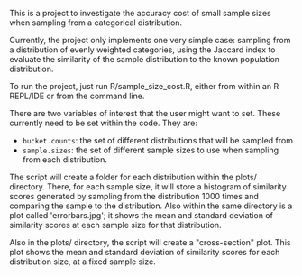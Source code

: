 This is a project to investigate the accuracy cost of small sample sizes
when sampling from a categorical distribution.

Currently, the project only implements one very simple case: sampling from a
distribution of evenly weighted categories, using the Jaccard index to
evaluate the similarity of the sample distribution to the known population
distribution.

To run the project, just run R/sample_size_cost.R, either from within
an R REPL/IDE or from the command line.

There are two variables of interest that the user might want to set. These
currently need to be set within the code. They are:

- `bucket.counts`: the set of different distributions that will be sampled from
- `sample.sizes`: the set of different sample sizes to use when sampling from each
distribution.

The script will create a folder for each distribution within the plots/ directory.
There, for each sample size, it will store a histogram of similarity scores generated by sampling from
the distribution 1000 times and comparing the sample to the distribution. Also within
the same directory is a plot called 'errorbars.jpg'; it shows the mean and standard
deviation of similarity scores at each sample size for that distribution.

Also in the plots/ directory, the script will create a "cross-section" plot. This plot
shows the mean and standard deviation of similarity scores for each distribution size,
at a fixed sample size.
